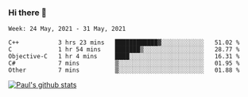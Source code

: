 ### Hi there 👋

<!--
**wuyongf/wuyongf** is a ✨ _special_ ✨ repository because its `README.md` (this file) appears on your GitHub profile.

Here are some ideas to get you started:

- 🔭 I’m currently working on ...
- 🌱 I’m currently learning ...
- 👯 I’m looking to collaborate on ...
- 🤔 I’m looking for help with ...
- 💬 Ask me about ...
- 📫 How to reach me: ...
- 😄 Pronouns: ...
- ⚡ Fun fact: ...
-->

<!--START_SECTION:waka-->
```text
Week: 24 May, 2021 - 31 May, 2021

C++           3 hrs 23 mins   ████████████▓░░░░░░░░░░░░   51.02 % 
C             1 hr 54 mins    ███████▒░░░░░░░░░░░░░░░░░   28.77 % 
Objective-C   1 hr 4 mins     ████░░░░░░░░░░░░░░░░░░░░░   16.31 % 
C#            7 mins          ▒░░░░░░░░░░░░░░░░░░░░░░░░   01.95 % 
Other         7 mins          ▒░░░░░░░░░░░░░░░░░░░░░░░░   01.88 % 
```
<!--END_SECTION:waka-->

[![Paul's github stats](https://github-readme-stats.vercel.app/api?username=wuyongf&theme=onedark&show_icons=true)](https://github.com/anuraghazra/github-readme-stats)
